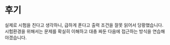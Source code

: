 # 후기
실제로 시험을 친다고 생각하니, 급하게 푼다고 출력 조건을 잘못 읽어서 당황했습니다. 시험환경을 위해서는  문제를 확실히 이해하고 대충 짜둔 다음에 접근하는 방식을 연습해야겠습니다.